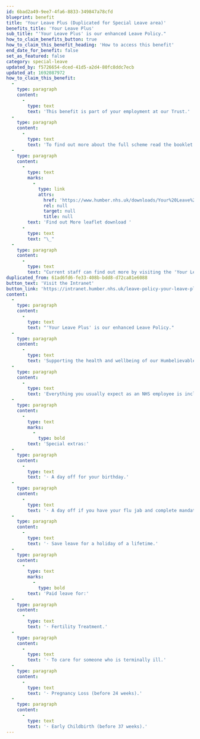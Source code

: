 ```yaml
---
id: 6bad2a49-9ee7-4fa6-8833-349847a78cfd
blueprint: benefit
title: 'Your Leave Plus (Duplicated for Special Leave area)'
benefits_title: 'Your Leave Plus'
sub_title: "'Your Leave Plus' is our enhanced Leave Policy."
how_to_claim_benefits_button: true
how_to_claim_this_benefit_heading: 'How to access this benefit'
end_date_for_benefit: false
set_as_featured: false
category: special-leave
updated_by: f5726654-dced-41d5-a2d4-80fc8ddc7ecb
updated_at: 1692087972
how_to_claim_this_benefit:
  -
    type: paragraph
    content:
      -
        type: text
        text: 'This benefit is part of your employment at our Trust.'
  -
    type: paragraph
    content:
      -
        type: text
        text: 'To find out more about the full scheme read the booklet.'
  -
    type: paragraph
    content:
      -
        type: text
        marks:
          -
            type: link
            attrs:
              href: 'https://www.humber.nhs.uk/downloads/Your%20Leave%20Plus/Your_Leave_Plus_Policy_Booklet.pdf'
              rel: null
              target: null
              title: null
        text: 'Find out More leaflet download '
      -
        type: text
        text: "\_"
  -
    type: paragraph
    content:
      -
        type: text
        text: "Current staff can find out more by visiting the 'Your Leave Plus' pages on the Intranet."
duplicated_from: 61ad6fd6-fe33-408b-bdd8-d72ca81e6088
button_text: 'Visit the Intranet'
button_link: 'https://intranet.humber.nhs.uk/leave-policy-your-leave-plus.htm'
content:
  -
    type: paragraph
    content:
      -
        type: text
        text: "'Your Leave Plus' is our enhanced Leave Policy."
  -
    type: paragraph
    content:
      -
        type: text
        text: 'Supporting the health and wellbeing of our Humbelievable team is our key priority, so that you can deliver the highest standards of care. Whether you’re planning for the future or need to deal with the unexpected, we have a new range of paid leave options to choose from, so you can take the right type of leave for your situation.'
  -
    type: paragraph
    content:
      -
        type: text
        text: 'Everything you usually expect as an NHS employee is included to create a unique package that sets us apart from other employers.'
  -
    type: paragraph
    content:
      -
        type: text
        marks:
          -
            type: bold
        text: 'Special extras:'
  -
    type: paragraph
    content:
      -
        type: text
        text: '· A day off for your birthday.'
  -
    type: paragraph
    content:
      -
        type: text
        text: '· A day off if you have your flu jab and complete mandatory training.'
  -
    type: paragraph
    content:
      -
        type: text
        text: '· Save leave for a holiday of a lifetime.'
  -
    type: paragraph
    content:
      -
        type: text
        marks:
          -
            type: bold
        text: 'Paid leave for:'
  -
    type: paragraph
    content:
      -
        type: text
        text: '· Fertility Treatment.'
  -
    type: paragraph
    content:
      -
        type: text
        text: '· To care for someone who is terminally ill.'
  -
    type: paragraph
    content:
      -
        type: text
        text: '· Pregnancy Loss (before 24 weeks).'
  -
    type: paragraph
    content:
      -
        type: text
        text: '· Early Childbirth (before 37 weeks).'
---
```

